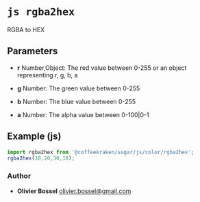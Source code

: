


<!-- @namespace    sugar.js.color -->
<!-- @name    rgba2hex -->

# ```js rgba2hex ```


RGBA to HEX

## Parameters

- **r**  Number,Object: The red value between 0-255 or an object representing r, g, b, a

- **g**  Number: The green value between 0-255

- **b**  Number: The blue value between 0-255

- **a**  Number: The alpha value between 0-100|0-1



## Example (js)

```js
import rgba2hex from '@coffeekraken/sugar/js/color/rgba2hex';
rgba2hex(10,20,30,10);
```


### Author
- **Olivier Bossel** <a href="mailto:olivier.bossel@gmail.com">olivier.bossel@gmail.com</a> 



